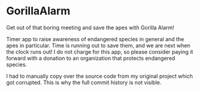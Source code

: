 # GorillaAlarm
Get out of that boring meeting and save the apes with Gorilla Alarm!

Timer app to raise awareness of endangered species in general and the apes in particular. Time is running out to save them, and we are next when the clock runs out! I do not charge for this app, so please consider paying it forward with a donation to an organization that protects endangered species.

I had to manually copy over the source code from my original project which got corrupted. This is why the full commit history is not visible.
